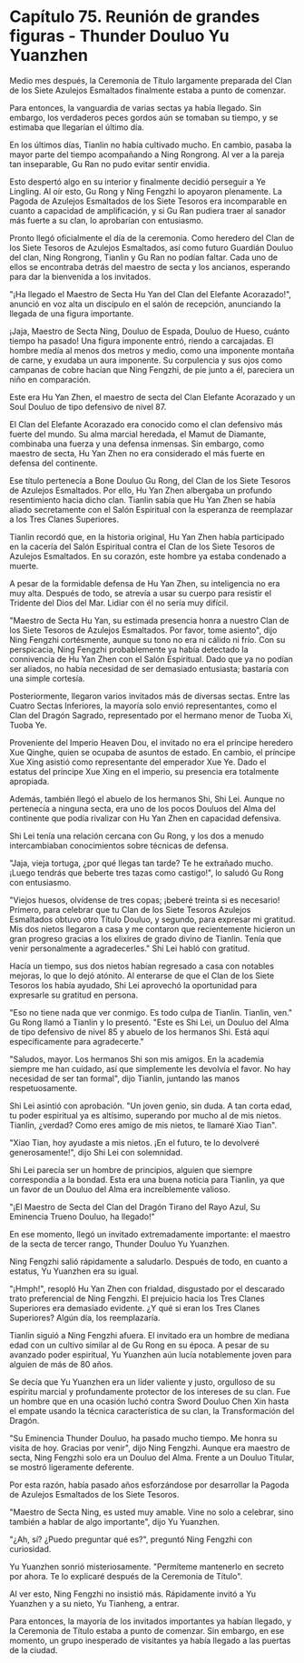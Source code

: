 
# Capítulo 75. Reunión de grandes figuras - Thunder Douluo Yu Yuanzhen


Medio mes después, la Ceremonia de Título largamente preparada del Clan de los Siete Azulejos Esmaltados finalmente estaba a punto de comenzar.

Para entonces, la vanguardia de varias sectas ya había llegado. Sin embargo, los verdaderos peces gordos aún se tomaban su tiempo, y se estimaba que llegarían el último día.

En los últimos días, Tianlin no había cultivado mucho. En cambio, pasaba la mayor parte del tiempo acompañando a Ning Rongrong. Al ver a la pareja tan inseparable, Gu Ran no pudo evitar sentir envidia.

Esto despertó algo en su interior y finalmente decidió perseguir a Ye Lingling. Al oír esto, Gu Rong y Ning Fengzhi lo apoyaron plenamente. La Pagoda de Azulejos Esmaltados de los Siete Tesoros era incomparable en cuanto a capacidad de amplificación, y si Gu Ran pudiera traer al sanador más fuerte a su clan, lo aprobarían con entusiasmo.

Pronto llegó oficialmente el día de la ceremonia. Como heredero del Clan de los Siete Tesoros de Azulejos Esmaltados, así como futuro Guardián Douluo del clan, Ning Rongrong, Tianlin y Gu Ran no podían faltar. Cada uno de ellos se encontraba detrás del maestro de secta y los ancianos, esperando para dar la bienvenida a los invitados.

"¡Ha llegado el Maestro de Secta Hu Yan del Clan del Elefante Acorazado!", anunció en voz alta un discípulo en el salón de recepción, anunciando la llegada de una figura importante.

¡Jaja, Maestro de Secta Ning, Douluo de Espada, Douluo de Hueso, cuánto tiempo ha pasado! Una figura imponente entró, riendo a carcajadas. El hombre medía al menos dos metros y medio, como una imponente montaña de carne, y exudaba un aura imponente. Su corpulencia y sus ojos como campanas de cobre hacían que Ning Fengzhi, de pie junto a él, pareciera un niño en comparación.

Este era Hu Yan Zhen, el maestro de secta del Clan Elefante Acorazado y un Soul Douluo de tipo defensivo de nivel 87.

El Clan del Elefante Acorazado era conocido como el clan defensivo más fuerte del mundo. Su alma marcial heredada, el Mamut de Diamante, combinaba una fuerza y una defensa inmensas. Sin embargo, como maestro de secta, Hu Yan Zhen no era considerado el más fuerte en defensa del continente.

Ese título pertenecía a Bone Douluo Gu Rong, del Clan de los Siete Tesoros de Azulejos Esmaltados. Por ello, Hu Yan Zhen albergaba un profundo resentimiento hacia dicho clan. Tianlin sabía que Hu Yan Zhen se había aliado secretamente con el Salón Espiritual con la esperanza de reemplazar a los Tres Clanes Superiores.

Tianlin recordó que, en la historia original, Hu Yan Zhen había participado en la cacería del Salón Espiritual contra el Clan de los Siete Tesoros de Azulejos Esmaltados. En su corazón, este hombre ya estaba condenado a muerte.

A pesar de la formidable defensa de Hu Yan Zhen, su inteligencia no era muy alta. Después de todo, se atrevía a usar su cuerpo para resistir el Tridente del Dios del Mar. Lidiar con él no sería muy difícil.

"Maestro de Secta Hu Yan, su estimada presencia honra a nuestro Clan de los Siete Tesoros de Azulejos Esmaltados. Por favor, tome asiento", dijo Ning Fengzhi cortésmente, aunque su tono no era ni cálido ni frío. Con su perspicacia, Ning Fengzhi probablemente ya había detectado la connivencia de Hu Yan Zhen con el Salón Espiritual. Dado que ya no podían ser aliados, no había necesidad de ser demasiado entusiasta; bastaría con una simple cortesía.

Posteriormente, llegaron varios invitados más de diversas sectas. Entre las Cuatro Sectas Inferiores, la mayoría solo envió representantes, como el Clan del Dragón Sagrado, representado por el hermano menor de Tuoba Xi, Tuoba Ye.

Proveniente del Imperio Heaven Dou, el invitado no era el príncipe heredero Xue Qinghe, quien se ocupaba de asuntos de estado. En cambio, el príncipe Xue Xing asistió como representante del emperador Xue Ye. Dado el estatus del príncipe Xue Xing en el imperio, su presencia era totalmente apropiada.

Además, también llegó el abuelo de los hermanos Shi, Shi Lei. Aunque no pertenecía a ninguna secta, era uno de los pocos Douluos del Alma del continente que podía rivalizar con Hu Yan Zhen en capacidad defensiva.

Shi Lei tenía una relación cercana con Gu Rong, y los dos a menudo intercambiaban conocimientos sobre técnicas de defensa.

"Jaja, vieja tortuga, ¿por qué llegas tan tarde? Te he extrañado mucho. ¡Luego tendrás que beberte tres tazas como castigo!", lo saludó Gu Rong con entusiasmo.

"Viejos huesos, olvídense de tres copas; ¡beberé treinta si es necesario! Primero, para celebrar que tu Clan de los Siete Tesoros Azulejos Esmaltados obtuvo otro Título Douluo, y segundo, para expresar mi gratitud. Mis dos nietos llegaron a casa y me contaron que recientemente hicieron un gran progreso gracias a los elixires de grado divino de Tianlin. Tenía que venir personalmente a agradecerles." Shi Lei habló con gratitud.

Hacía un tiempo, sus dos nietos habían regresado a casa con notables mejoras, lo que lo dejó atónito. Al enterarse de que el Clan de los Siete Tesoros los había ayudado, Shi Lei aprovechó la oportunidad para expresarle su gratitud en persona.

"Eso no tiene nada que ver conmigo. Es todo culpa de Tianlin. Tianlin, ven." Gu Rong llamó a Tianlin y lo presentó. "Este es Shi Lei, un Douluo del Alma de tipo defensivo de nivel 85 y abuelo de los hermanos Shi. Está aquí específicamente para agradecerte."

"Saludos, mayor. Los hermanos Shi son mis amigos. En la academia siempre me han cuidado, así que simplemente les devolvía el favor. No hay necesidad de ser tan formal", dijo Tianlin, juntando las manos respetuosamente.

Shi Lei asintió con aprobación. "Un joven genio, sin duda. A tan corta edad, tu poder espiritual ya es altísimo, superando por mucho al de mis nietos. Tianlin, ¿verdad? Como eres amigo de mis nietos, te llamaré Xiao Tian".

"Xiao Tian, hoy ayudaste a mis nietos. ¡En el futuro, te lo devolveré generosamente!", dijo Shi Lei con solemnidad.

Shi Lei parecía ser un hombre de principios, alguien que siempre correspondía a la bondad. Esta era una buena noticia para Tianlin, ya que un favor de un Douluo del Alma era increíblemente valioso.

"¡El Maestro de Secta del Clan del Dragón Tirano del Rayo Azul, Su Eminencia Trueno Douluo, ha llegado!"

En ese momento, llegó un invitado extremadamente importante: el maestro de la secta de tercer rango, Thunder Douluo Yu Yuanzhen.

Ning Fengzhi salió rápidamente a saludarlo. Después de todo, en cuanto a estatus, Yu Yuanzhen era su igual.

"¡Hmph!", resopló Hu Yan Zhen con frialdad, disgustado por el descarado trato preferencial de Ning Fengzhi. El prejuicio hacia los Tres Clanes Superiores era demasiado evidente. ¿Y qué si eran los Tres Clanes Superiores? Algún día, los reemplazaría.

Tianlin siguió a Ning Fengzhi afuera. El invitado era un hombre de mediana edad con un cultivo similar al de Gu Rong en su época. A pesar de su avanzado poder espiritual, Yu Yuanzhen aún lucía notablemente joven para alguien de más de 80 años.

Se decía que Yu Yuanzhen era un líder valiente y justo, orgulloso de su espíritu marcial y profundamente protector de los intereses de su clan. Fue un hombre que en una ocasión luchó contra Sword Douluo Chen Xin hasta el empate usando la técnica característica de su clan, la Transformación del Dragón.

"Su Eminencia Thunder Douluo, ha pasado mucho tiempo. Me honra su visita de hoy. Gracias por venir", dijo Ning Fengzhi. Aunque era maestro de secta, Ning Fengzhi solo era un Douluo del Alma. Frente a un Douluo Titular, se mostró ligeramente deferente.

Por esta razón, había pasado años esforzándose por desarrollar la Pagoda de Azulejos Esmaltados de los Siete Tesoros.

"Maestro de Secta Ning, es usted muy amable. Vine no solo a celebrar, sino también a hablar de algo importante", dijo Yu Yuanzhen.

"¿Ah, sí? ¿Puedo preguntar qué es?", preguntó Ning Fengzhi con curiosidad.

Yu Yuanzhen sonrió misteriosamente. "Permíteme mantenerlo en secreto por ahora. Te lo explicaré después de la Ceremonia de Título".

Al ver esto, Ning Fengzhi no insistió más. Rápidamente invitó a Yu Yuanzhen y a su nieto, Yu Tianheng, a entrar.

Para entonces, la mayoría de los invitados importantes ya habían llegado, y la Ceremonia de Título estaba a punto de comenzar. Sin embargo, en ese momento, un grupo inesperado de visitantes ya había llegado a las puertas de la ciudad.